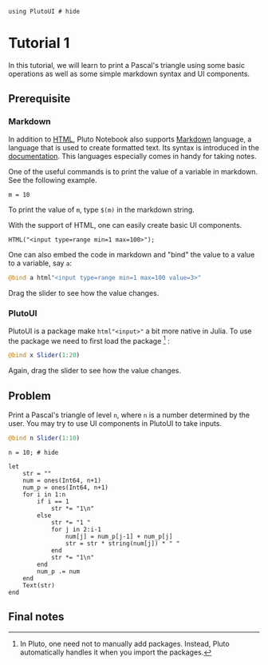 <!--This file was generated, do not modify it.-->
````julia:ex1
using PlutoUI # hide
````

# Tutorial 1

In this tutorial, we will learn to print a Pascal's triangle using some basic operations as well as some simple markdown syntax and UI components.

## Prerequisite

### Markdown

In addition to [HTML](https://en.wikipedia.org/wiki/HTML), Pluto Notebook also supports [Markdown](https://en.wikipedia.org/wiki/Markdown) language, a language that is used to create formatted text. Its syntax is introduced in the [documentation](https://docs.julialang.org/en/v1.9.0/stdlib/Markdown/). This languages especially comes in handy for taking notes.

One of the useful commands is to print the value of a variable in markdown. See the following example.

````julia:ex2
m = 10
````

To print the value of `m`, type `$(m)` in the markdown string.

With the support of HTML, one can easily create basic UI components.

````julia:ex3
HTML("<input type=range min=1 max=100>");
````

One can also embed the code in markdown and "bind" the value to a value to a variable, say `a`:

```julia
@bind a html"<input type=range min=1 max=100 value=3>"
```

Drag the slider to see how the value changes.

### PlutoUI
PlutoUI is a package make `html"<input>"` a bit more native in Julia. To use the package we need to first load the package [^1] :
```julia
@bind x Slider(1:20)
```

Again, drag the slider to see how the value changes.

## Problem

Print a Pascal's triangle of level `n`, where `n` is a number determined by the user. You may try to use UI components in PlutoUI to take inputs.

```julia
@bind n Slider(1:10)
```

````julia:ex4
n = 10; # hide
````

````julia:ex5
let
    str = ""
    num = ones(Int64, n+1)
    num_p = ones(Int64, n+1)
    for i in 1:n
        if i == 1
            str *= "1\n"
        else
            str *= "1 "
            for j in 2:i-1
                num[j] = num_p[j-1] + num_p[j]
                str = str * string(num[j]) * " "
            end
            str *= "1\n"
        end
        num_p .= num
    end
    Text(str)
end
````

## Final notes

[^1]: In Pluto, one need not to manually add packages. Instead, Pluto automatically handles it when you import the packages.

